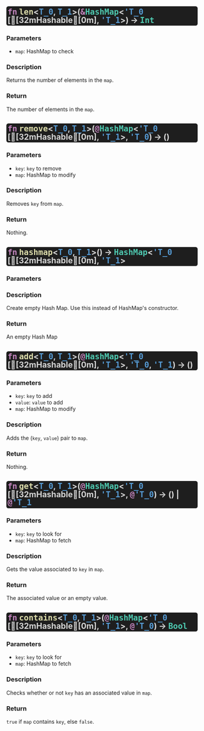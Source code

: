 <style> span { font-family: monospace; } h2 { background: rgb(30,30,30); padding: 0.15em; border-radius: 0.25em; color: rgb(212,212,212); line-height: 1em; } </style>

## <span style="color: rgb(197, 134, 192);">fn</span> <span style="color: rgb(220, 220, 170);">len</span>&lt;<span style="color: rgb(86, 156, 214);">T_0</span>, <span style="color: rgb(86, 156, 214);">T_1</span>&gt;(<span style="color: rgb(197, 134, 192);">&</span><span style="color: rgb(78, 201, 176);">HashMap</span>&lt;<span style="color: rgb(86, 156, 214);">'T_0</span> [[32mHashable[0m], <span style="color: rgb(86, 156, 214);">'T_1</span>&gt;) -> <span style="color: rgb(78, 201, 176);">Int</span>

### Parameters

* `map`: HashMap to check

### Description
Returns the number of elements in the `map`.

### Return
The number of elements in the `map`.

## <span style="color: rgb(197, 134, 192);">fn</span> <span style="color: rgb(220, 220, 170);">remove</span>&lt;<span style="color: rgb(86, 156, 214);">T_0</span>, <span style="color: rgb(86, 156, 214);">T_1</span>&gt;(<span style="color: rgb(197, 134, 192);">@</span><span style="color: rgb(78, 201, 176);">HashMap</span>&lt;<span style="color: rgb(86, 156, 214);">'T_0</span> [[32mHashable[0m], <span style="color: rgb(86, 156, 214);">'T_1</span>&gt;, <span style="color: rgb(86, 156, 214);">'T_0</span>) -> ()

### Parameters

* `key`: `key` to remove
* `map`: HashMap to modify

### Description
Removes `key` from `map`.

### Return
Nothing.

## <span style="color: rgb(197, 134, 192);">fn</span> <span style="color: rgb(220, 220, 170);">hashmap</span>&lt;<span style="color: rgb(86, 156, 214);">T_0</span>, <span style="color: rgb(86, 156, 214);">T_1</span>&gt;() -> <span style="color: rgb(78, 201, 176);">HashMap</span>&lt;<span style="color: rgb(86, 156, 214);">'T_0</span> [[32mHashable[0m], <span style="color: rgb(86, 156, 214);">'T_1</span>&gt;

### Parameters


### Description
Create empty Hash Map. Use this instead of HashMap's constructor.

### Return
An empty Hash Map

## <span style="color: rgb(197, 134, 192);">fn</span> <span style="color: rgb(220, 220, 170);">add</span>&lt;<span style="color: rgb(86, 156, 214);">T_0</span>, <span style="color: rgb(86, 156, 214);">T_1</span>&gt;(<span style="color: rgb(197, 134, 192);">@</span><span style="color: rgb(78, 201, 176);">HashMap</span>&lt;<span style="color: rgb(86, 156, 214);">'T_0</span> [[32mHashable[0m], <span style="color: rgb(86, 156, 214);">'T_1</span>&gt;, <span style="color: rgb(86, 156, 214);">'T_0</span>, <span style="color: rgb(86, 156, 214);">'T_1</span>) -> ()

### Parameters

* `key`: `key` to add
* `value`: `value` to add
* `map`: HashMap to modify

### Description
Adds the (`key`, `value`) pair to `map`.

### Return
Nothing.

## <span style="color: rgb(197, 134, 192);">fn</span> <span style="color: rgb(220, 220, 170);">get</span>&lt;<span style="color: rgb(86, 156, 214);">T_0</span>, <span style="color: rgb(86, 156, 214);">T_1</span>&gt;(<span style="color: rgb(197, 134, 192);">@</span><span style="color: rgb(78, 201, 176);">HashMap</span>&lt;<span style="color: rgb(86, 156, 214);">'T_0</span> [[32mHashable[0m], <span style="color: rgb(86, 156, 214);">'T_1</span>&gt;, <span style="color: rgb(197, 134, 192);">@</span><span style="color: rgb(86, 156, 214);">'T_0</span>) -> () | <span style="color: rgb(197, 134, 192);">@</span><span style="color: rgb(86, 156, 214);">'T_1</span>

### Parameters

* `key`: `key` to look for
* `map`: HashMap to fetch

### Description
Gets the value associated to `key` in `map`.

### Return
The associated value or an empty value.

## <span style="color: rgb(197, 134, 192);">fn</span> <span style="color: rgb(220, 220, 170);">contains</span>&lt;<span style="color: rgb(86, 156, 214);">T_0</span>, <span style="color: rgb(86, 156, 214);">T_1</span>&gt;(<span style="color: rgb(197, 134, 192);">@</span><span style="color: rgb(78, 201, 176);">HashMap</span>&lt;<span style="color: rgb(86, 156, 214);">'T_0</span> [[32mHashable[0m], <span style="color: rgb(86, 156, 214);">'T_1</span>&gt;, <span style="color: rgb(197, 134, 192);">@</span><span style="color: rgb(86, 156, 214);">'T_0</span>) -> <span style="color: rgb(78, 201, 176);">Bool</span>

### Parameters

* `key`: `key` to look for
* `map`: HashMap to fetch

### Description
Checks whether or not `key` has an associated value in `map`.

### Return
`true` if `map` contains `key`, else `false`.

